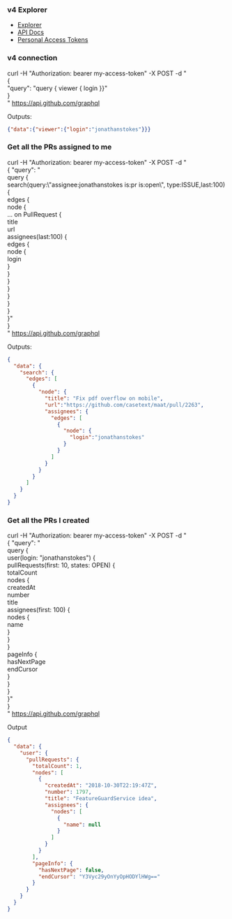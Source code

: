 

### v4 Explorer

- [Explorer](https://developer.github.com/v4/explorer/)
- [API Docs](https://developer.github.com/v4/object/pullrequest/)
- [Personal Access Tokens](https://github.com/settings/tokens)

### v4 connection

curl -H "Authorization: bearer my-access-token" -X POST -d " \
 { \
   \"query\": \"query { viewer { login }}\" \
 } \
" https://api.github.com/graphql

Outputs:
```json
{"data":{"viewer":{"login":"jonathanstokes"}}}
```


### Get all the PRs assigned to me

curl -H "Authorization: bearer my-access-token" -X POST -d " \
 { \"query\": \"\
    query { \
        search(query:\\\"assignee:jonathanstokes is:pr is:open\\\", type:ISSUE,last:100) { \
            edges { \
                node { \
                    ... on PullRequest { \
                        title \
                        url \
                        assignees(last:100) { \
                            edges { \
                                node { \
                                    login \
                                } \
                            } \
                        } \
                    } \
                } \
            } \
        } \
    }\" \
 } \
" https://api.github.com/graphql

Outputs:
```json
{
  "data": {
    "search": { 
      "edges": [
        {
          "node": {
            "title": "Fix pdf overflow on mobile",
            "url":"https://github.com/casetext/maat/pull/2263",
            "assignees": {
              "edges": [
                {
                  "node": {
                    "login":"jonathanstokes"
                  }
                }
              ]
            }
          }
        }
      ]
    }
  }
}
```


### Get all the PRs I created

curl -H "Authorization: bearer my-access-token" -X POST -d " \
 { \"query\": \"\
    query { \
        user(login: "jonathanstokes") { \
            pullRequests(first: 10, states: OPEN) { \
                totalCount \
                nodes { \
                createdAt \
                number \
                title \
                assignees(first: 100) { \
                    nodes { \
                    name \
                    } \
                } \
                } \
                pageInfo { \
                hasNextPage \
                endCursor \
                } \
            } \
        } \
    }\" \
 } \
" https://api.github.com/graphql

Output
```json
{
  "data": {
    "user": {
      "pullRequests": {
        "totalCount": 1,
        "nodes": [
          {
            "createdAt": "2018-10-30T22:19:47Z",
            "number": 1797,
            "title": "FeatureGuardService idea",
            "assignees": {
              "nodes": [
                {
                  "name": null
                }
              ]
            }
          }
        ],
        "pageInfo": {
          "hasNextPage": false,
          "endCursor": "Y3Vyc29yOnYyOpHODYlHWg=="
        }
      }
    }
  }
}
```

